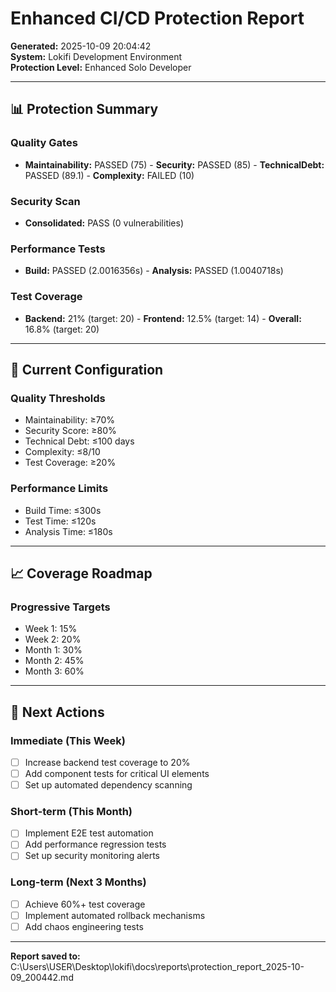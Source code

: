 # Enhanced CI/CD Protection Report

**Generated:** 2025-10-09 20:04:42  
**System:** Lokifi Development Environment  
**Protection Level:** Enhanced Solo Developer

---

## 📊 Protection Summary

### Quality Gates
- **Maintainability:** PASSED (75) - **Security:** PASSED (85) - **TechnicalDebt:** PASSED (89.1) - **Complexity:** FAILED (10)

### Security Scan
- **Consolidated:** PASS (0 vulnerabilities)

### Performance Tests
- **Build:** PASSED (2.0016356s) - **Analysis:** PASSED (1.0040718s)

### Test Coverage
- **Backend:** 21% (target: 20) - **Frontend:** 12.5% (target: 14) - **Overall:** 16.8% (target: 20)

---

## 🎯 Current Configuration

### Quality Thresholds
- Maintainability: ≥70%
- Security Score: ≥80%
- Technical Debt: ≤100 days
- Complexity: ≤8/10
- Test Coverage: ≥20%

### Performance Limits
- Build Time: ≤300s
- Test Time: ≤120s
- Analysis Time: ≤180s

---

## 📈 Coverage Roadmap

### Progressive Targets
- Week 1: 15%
- Week 2: 20%
- Month 1: 30%
- Month 2: 45%
- Month 3: 60%

---

## 🚀 Next Actions

### Immediate (This Week)
- [ ] Increase backend test coverage to 20%
- [ ] Add component tests for critical UI elements
- [ ] Set up automated dependency scanning

### Short-term (This Month)
- [ ] Implement E2E test automation
- [ ] Add performance regression tests
- [ ] Set up security monitoring alerts

### Long-term (Next 3 Months)
- [ ] Achieve 60%+ test coverage
- [ ] Implement automated rollback mechanisms
- [ ] Add chaos engineering tests

---

**Report saved to:** C:\Users\USER\Desktop\lokifi\docs\reports\protection_report_2025-10-09_200442.md
